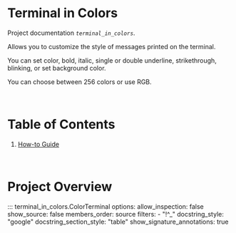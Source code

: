 # Terminal in Colors

Project documentation *`terminal_in_colors`*.

Allows you to customize the style of messages printed on the terminal.

You can set color, bold, italic, single or double underline, strikethrough, blinking, or set background color.

You can choose between 256 colors or use RGB.

<br>

# Table of Contents

1. [How-to Guide](how-to-guides.md)

<br>

# Project Overview

::: terminal_in_colors.ColorTerminal
    options:
      allow_inspection: false
      show_source: false
      members_order: source
      filters:
        - "!^_"
      docstring_style: "google"
      docstring_section_style: "table"
      show_signature_annotations: true
